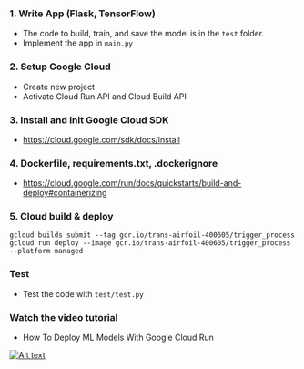 ### 1. Write App (Flask, TensorFlow)
- The code to build, train, and save the model is in the `test` folder.
- Implement the app in `main.py`
### 2. Setup Google Cloud 
- Create new project
- Activate Cloud Run API and Cloud Build API

### 3. Install and init Google Cloud SDK
- https://cloud.google.com/sdk/docs/install

### 4. Dockerfile, requirements.txt, .dockerignore
- https://cloud.google.com/run/docs/quickstarts/build-and-deploy#containerizing

### 5. Cloud build & deploy
```
gcloud builds submit --tag gcr.io/trans-airfoil-400605/trigger_process
gcloud run deploy --image gcr.io/trans-airfoil-400605/trigger_process --platform managed
```

### Test
- Test the code with `test/test.py`

### Watch the video tutorial
- How To Deploy ML Models With Google Cloud Run

[![Alt text](https://img.youtube.com/vi/vieoHqt7pxo/hqdefault.jpg)](https://youtu.be/vieoHqt7pxo)
